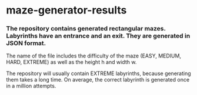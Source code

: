 # maze-generator-results
### The repository contains generated rectangular mazes. Labyrinths have an entrance and an exit. They are generated in JSON format.
The name of the file includes the difficulty of the maze (EASY, MEDIUM, HARD, EXTREME) as well as the height h and width w.

The repository will usually contain EXTREME labyrinths, because generating them takes a long time. On average, the correct labyrinth is generated once in a million attempts.
